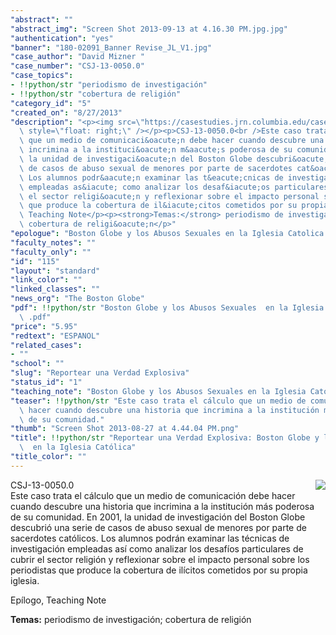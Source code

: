 ```yaml
---
"abstract": ""
"abstract_img": "Screen Shot 2013-09-13 at 4.16.30 PM.jpg.jpg"
"authentication": "yes"
"banner": "180-02091_Banner Revise_JL_V1.jpg"
"case_author": "David Mizner "
"case_number": "CSJ-13-0050.0"
"case_topics":
- !!python/str "periodismo de investigación"
- !!python/str "cobertura de religión"
"category_id": "5"
"created_on": "8/27/2013"
"description": "<p><img src=\"https://casestudies.jrn.columbia.edu/casestudy/files/photos/798/Screen%20Shot%202013-09-13%20at%204.16.30%20PM.jpg.jpg\"\
  \ style=\"float: right;\" /></p><p>CSJ-13-0050.0<br />Este caso trata el c&aacute;lculo\
  \ que un medio de comunicaci&oacute;n debe hacer cuando descubre una historia que\
  \ incrimina a la instituci&oacute;n m&aacute;s poderosa de su comunidad. En 2001,\
  \ la unidad de investigaci&oacute;n del Boston Globe descubri&oacute; una serie\
  \ de casos de abuso sexual de menores por parte de sacerdotes cat&oacute;licos.\
  \ Los alumnos podr&aacute;n examinar las t&eacute;cnicas de investigaci&oacute;n\
  \ empleadas as&iacute; como analizar los desaf&iacute;os particulares de cubrir\
  \ el sector religi&oacute;n y reflexionar sobre el impacto personal sobre los periodistas\
  \ que produce la cobertura de il&iacute;citos cometidos por su propia iglesia.</p><p>Ep&iacute;logo,\
  \ Teaching Note</p><p><strong>Temas:</strong> periodismo de investigaci&oacute;n;\
  \ cobertura de religi&oacute;n</p>"
"epologue": "Boston Globe y los Abusos Sexuales en la Iglesia Catolica Epilogue.pdf"
"faculty_notes": ""
"faculty_only": ""
"id": "115"
"layout": "standard"
"link_color": ""
"linked_classes": ""
"news_org": "The Boston Globe"
"pdf": !!python/str "Boston Globe y los Abusos Sexuales  en la Iglesia Católica_wm\
  \ .pdf"
"price": "5.95"
"redtext": "ESPANOL"
"related_cases":
- ""
"school": ""
"slug": "Reportear una Verdad Explosiva"
"status_id": "1"
"teaching_note": "Boston Globe y los Abusos Sexuales en la Iglesia Catolica TN.pdf"
"teaser": !!python/str "Este caso trata el cálculo que un medio de comunicación debe\
  \ hacer cuando descubre una historia que incrimina a la institución más poderosa\
  \ de su comunidad."
"thumb": "Screen Shot 2013-08-27 at 4.44.04 PM.png"
"title": !!python/str "Reportear una Verdad Explosiva: Boston Globe y los Abusos Sexuales\
  \  en la Iglesia Católica"
"title_color": ""
---
```

<p><img src="https://casestudies.jrn.columbia.edu/casestudy/files/photos/798/Screen%20Shot%202013-09-13%20at%204.16.30%20PM.jpg.jpg" style="float: right;" /></p><p>CSJ-13-0050.0<br />Este caso trata el c&aacute;lculo que un medio de comunicaci&oacute;n debe hacer cuando descubre una historia que incrimina a la instituci&oacute;n m&aacute;s poderosa de su comunidad. En 2001, la unidad de investigaci&oacute;n del Boston Globe descubri&oacute; una serie de casos de abuso sexual de menores por parte de sacerdotes cat&oacute;licos. Los alumnos podr&aacute;n examinar las t&eacute;cnicas de investigaci&oacute;n empleadas as&iacute; como analizar los desaf&iacute;os particulares de cubrir el sector religi&oacute;n y reflexionar sobre el impacto personal sobre los periodistas que produce la cobertura de il&iacute;citos cometidos por su propia iglesia.</p><p>Ep&iacute;logo, Teaching Note</p><p><strong>Temas:</strong> periodismo de investigaci&oacute;n; cobertura de religi&oacute;n</p>